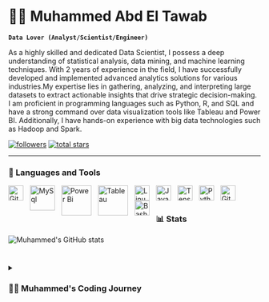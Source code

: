 # 🏄‍♂️ Muhammed Abd El Tawab

**`Data Lover (Analyst/Scientist/Engineer)`**

As a highly skilled and dedicated Data Scientist, I possess a deep understanding of statistical analysis, data mining, and machine learning techniques. With 2 years of experience in the field, I have successfully developed and implemented advanced analytics solutions for various industries.My expertise lies in gathering, analyzing, and interpreting large datasets to extract actionable insights that drive strategic decision-making. I am proficient in programming languages such as Python, R, and SQL and have a strong command over data visualization tools like Tableau and Power BI. Additionally, I have hands-on experience with big data technologies such as Hadoop and Spark.

   <p align="left">
      <a href="https://github.com/Tea3x1?tab=followers">
         <img alt="followers" title="Follow me on Github" src="https://custom-icon-badges.demolab.com/github/followers/ForrestKnight?color=236ad3&labelColor=1155ba&style=for-the-badge&logo=person-add&label=Follow&logoColor=white"/></a>
      <a href="https://github.com/Tea3x1?tab=repositories&sort=stargazers">
         <img alt="total stars" title="Total stars on GitHub" src="https://custom-icon-badges.demolab.com/github/stars/ForrestKnight?color=55960c&style=for-the-badge&labelColor=488207&logo=star"/></a>
   </p>

---

### 🧰 Languages and Tools


<img align="left" alt="Git" width="30px" style="padding-right:10px;" src="https://cdn.jsdelivr.net/gh/devicons/devicon/icons/git/git-original.svg" />
<img align="left" alt="MySql" width="50px" style="padding-right:10px;" src="https://www.svgrepo.com/show/303251/mysql-logo.svg" />
<img align="left" alt="Power Bi" width="60px" style="padding-right:10px;" src="https://1000logos.net/wp-content/uploads/2022/08/Microsoft-Power-BI-Logo.png" />
<img align="left" alt="Tableau" width="60px" style="padding-right:10px;" src="https://banner2.cleanpng.com/20180428/gwq/kisspng-tableau-software-tableau-server-tableau-online-bus-5ae532d75f1ed3.7101897015249701993896.jpg" />
<img align="left" alt="Linux" width="30px" style="padding-right:10px;" src="https://cdn.jsdelivr.net/gh/devicons/devicon/icons/linux/linux-original.svg" />
<img align="left" alt="JavaScript" width="30px" style="padding-right:10px;" src="https://cdn.jsdelivr.net/gh/devicons/devicon/icons/javascript/javascript-plain.svg" />
<img align="left" alt="TensorFlow" width="30px" style="padding-right:10px;" src="https://img.jsdelivr.com/github.com/tensorflow.png" />
<img align="left" alt="Python" width="30px" style="padding-right:10px;" src="https://cdn.jsdelivr.net/gh/devicons/devicon/icons/python/python-plain.svg" />
<img align="left" alt="GitHub" width="30px" style="padding-right:10px;" src="https://cdn.jsdelivr.net/gh/devicons/devicon/icons/github/github-original.svg" />
<img align="left" alt="Bash" width="30px" style="padding-right:10px;" src="https://cdn.jsdelivr.net/gh/devicons/devicon/icons/bash/bash-original.svg" />
<br />

#
### 📊 Stats

![Muhammed's GitHub stats](https://github-readme-stats.vercel.app/api?username=tea3x1&show_icons=true&theme=gruvbox)

<!-- ![GitHub Streak](https://streak-stats.demolab.com?user=ForrestKnight&theme=gruvbox&border_radius=4.5) -->

#

<details>
 <summary><h3>👨‍💻 Muhammed's Coding Journey</h3></summary>
  
  In my previous roles, I have effectively worked with cross-functional teams to identify business challenges and design innovative solutions. By leveraging predictive modeling techniques, I have successfully built robust models to forecast customer behavior, optimize pricing strategies, and improve operational efficiency.

Communication and presentation skills are vital to my work, as I effectively communicate complex data-driven insights to both technical and non-technical stakeholders. I have a proven track record of delivering actionable insights through compelling visualizations and reports.

I am passionate about staying up-to-date with the latest trends in data science and continuously enhance my skills by attending workshops, participating in hackathons, and pursuing online courses.

In summary, I am a driven and results-oriented Data Scientist with a proven ability to transform raw data into valuable insights. My commitment to problem-solving, strong technical expertise, and excellent communication skills make me a valuable asset for any organization seeking to harness the power of data for their strategic goals.
